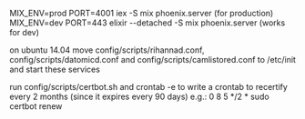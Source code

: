 MIX_ENV=prod PORT=4001 iex -S mix phoenix.server (for production)
MIX_ENV=dev PORT=443 elixir --detached -S mix phoenix.server (works for dev)

on ubuntu 14.04 move config/scripts/rihannad.conf, config/scripts/datomicd.conf and config/scripts/camlistored.conf to /etc/init and start these services

run config/scripts/certbot.sh and crontab -e to write a crontab to recertify every 2 months (since it expires every 90 days)
e.g.:
0 8 5 */2 * sudo certbot renew


